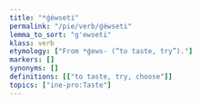 ```yaml
---
title: "*ǵéwseti"
permalink: "/pie/verb/ǵéwseti"
lemma_to_sort: "g'ewseti"
klass: verb
etymology: ["From *ǵews- (“to taste, try”)."]
markers: []
synonyms: []
definitions: [["to taste, try, choose"]]
topics: ["ine-pro:Taste"]
---
```

